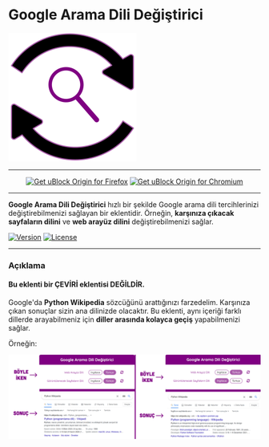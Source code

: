 # Google Arama Dili Değiştirici

<img src="../images/Google-Search-Language-Changer-Logo.png" width=256>

---

<p align="center">
<a href="https://addons.mozilla.org/en-US/firefox/addon/google-search-language-changer/"><img src="https://user-images.githubusercontent.com/585534/107280546-7b9b2a00-6a26-11eb-8f9f-f95932f4bfec.png" alt="Get uBlock Origin for Firefox"></a> 
<a href="https://chrome.google.com/webstore/detail/google-search-language-ch/nklmaonpgdnlhmkppobhjeddgmmfdpmm"><img src="https://user-images.githubusercontent.com/585534/107280622-91a8ea80-6a26-11eb-8d07-77c548b28665.png" alt="Get uBlock Origin for Chromium"></a>
</p>

---

**Google Arama Dili Değiştirici** hızlı bir şekilde Google arama dili tercihlerinizi değiştirebilmenizi sağlayan bir eklentidir. Örneğin, **karşınıza çıkacak sayfaların dilini** ve **web arayüz dilini** değiştirebilmenizi sağlar.

[![Version](https://img.shields.io/badge/Version-v1.0-orange)]()
[![License](https://img.shields.io/badge/License-MIT-green)]()

---

### Açıklama

#### Bu eklenti bir ÇEVİRİ eklentisi DEĞİLDİR.

Google'da **Python Wikipedia** sözcüğünü arattığınızı farzedelim. Karşınıza çıkan sonuçlar sizin ana dilinizde olacaktır. Bu eklenti, aynı içeriği farklı dillerde arayabilmeniz için **diller arasında kolayca geçiş** yapabilmenizi sağlar.

Örneğin:

![Python-Wikipedia-English-And-Turkish Image](../images/Python-Wikipedia-English-And-Turkish-TR.png)
